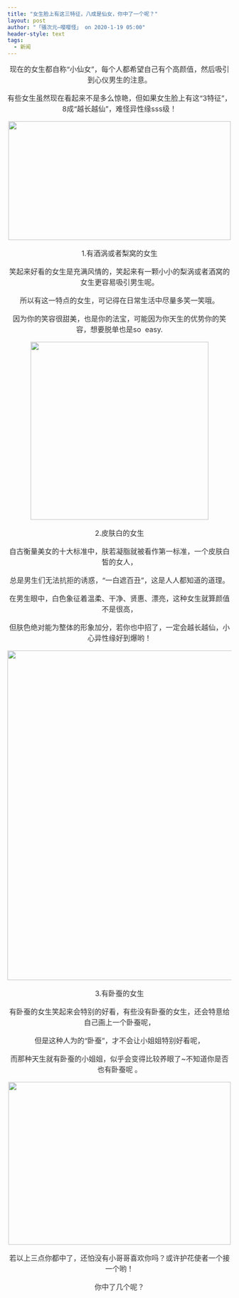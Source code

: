 ```yaml
---
title: "女生脸上有这三特征，八成是仙女，你中了一个呢？"
layout: post
author: "「骚次元—嘤嘤怪」 on 2020-1-19 05:00"
header-style: text
tags:
  - 新闻
---
```


<head></head>
<body>
 <div align="center"> 
  <font color="#333333"><font face="&amp;quot"><font style="font-size:16px">现在的女生都自称“小仙女”，每个人都希望自己有个高颜值，然后吸引到心仪男生的注意。</font></font></font> 
 </div>
 <br> 
 <div align="center"> 
  <font color="#333333"><font face="&amp;quot"><font style="font-size:16px">有些女生虽然现在看起来不是多么惊艳，但如果女生脸上有这“3特征”，8成“越长越仙”，难怪异性缘sss级！</font></font></font> 
 </div>
 <br> 
 <div align="center"> 
  <img width="500" height="267" src="https://p0.ssl.qhimgs4.com/t0131caa03bd2a467d4.jpg"> 
 </div>
 <br> 
 <div align="center"> 
  <font color="#333333"><font face="&amp;quot"><font style="font-size:16px">1.有酒涡或者梨窝的女生</font></font></font> 
 </div>
 <br> 
 <div align="center"> 
  <font color="#333333"><font face="&amp;quot"><font style="font-size:16px">笑起来好看的女生是充满风情的，笑起来有一颗小小的梨涡或者酒窝的女生更容易吸引男生呢。</font></font></font> 
 </div>
 <br> 
 <div align="center"> 
  <font color="#333333"><font face="&amp;quot"><font style="font-size:16px">所以有这一特点的女生，可记得在日常生活中尽量多笑一笑哦。</font></font></font> 
 </div>
 <br> 
 <div align="center"> 
  <font color="#333333"><font face="&amp;quot"><font style="font-size:16px">因为你的笑容很甜美，也是你的法宝，可能因为你天生的优势你的笑容，想要脱单也是so&nbsp;&nbsp;easy.</font></font></font> 
 </div>
 <br> 
 <div align="center"> 
  <img width="400" height="400" src="https://p0.ssl.qhimgs4.com/t01010fcc44bc06fe15.jpg"> 
 </div>
 <br> 
 <div align="center"> 
  <font color="#333333"><font face="&amp;quot"><font style="font-size:16px">2.皮肤白的女生</font></font></font> 
 </div>
 <br> 
 <div align="center"> 
  <font color="#333333"><font face="&amp;quot"><font style="font-size:16px">自古衡量美女的十大标准中，肤若凝脂就被看作第一标准，一个皮肤白皙的女人，</font></font></font> 
 </div>
 <br> 
 <div align="center"> 
  <font color="#333333"><font face="&amp;quot"><font style="font-size:16px">总是男生们无法抗拒的诱惑，“一白遮百丑”，这是人人都知道的道理。</font></font></font> 
 </div>
 <br> 
 <div align="center"> 
  <font color="#333333"><font face="&amp;quot"><font style="font-size:16px">在男生眼中，白色象征着温柔、干净、贤惠、漂亮，这种女生就算颜值不是很高，</font></font></font> 
 </div>
 <br> 
 <div align="center"> 
  <font color="#333333"><font face="&amp;quot"><font style="font-size:16px">但肤色绝对能为整体的形象加分，若你也中招了，一定会越长越仙，小心异性缘好到爆哟！</font></font></font> 
 </div>
 <br> 
 <div align="center"> 
  <img width="640" height="741" src="https://p0.ssl.qhimgs4.com/t014a63b6acb70e193f.jpg"> 
 </div>
 <br> 
 <div align="center"> 
  <font color="#333333"><font face="&amp;quot"><font style="font-size:16px">3.有卧蚕的女生</font></font></font> 
 </div>
 <br> 
 <div align="center"> 
  <font color="#333333"><font face="&amp;quot"><font style="font-size:16px">有卧蚕的女生笑起来会特别的好看，有些没有卧蚕的女生，还会特意给自己画上一个卧蚕呢，</font></font></font> 
 </div>
 <br> 
 <div align="center"> 
  <font color="#333333"><font face="&amp;quot"><font style="font-size:16px">但是这种人为的“卧蚕”，才不会让小姐姐特别好看呢，</font></font></font> 
 </div>
 <br> 
 <div align="center"> 
  <font color="#333333"><font face="&amp;quot"><font style="font-size:16px">而那种天生就有卧蚕的小姐姐，似乎会变得比较养眼了~不知道你是否也有卧蚕呢</font></font></font> 
  <font color="#333333"><font face="&amp;quot"><font style="font-size:16px">。</font></font></font> 
 </div>
 <br> 
 <div align="center"> 
  <img width="500" height="366" src="https://p0.ssl.qhimgs4.com/t013111107af73e4b58.jpg"> 
 </div>
 <br> 
 <div align="center"> 
  <font color="#333333"><font face="&amp;quot"><font style="font-size:16px">若以上三点你都中了，还怕没有小哥哥喜欢你吗？或许护花使者一个接一个哟！</font></font></font> 
 </div>
 <br> 
 <div align="center"> 
  <font color="#333333"><font face="&amp;quot"><font style="font-size:16px">你中了几个呢？</font></font></font> 
 </div>
 <br> 
 <div align="center"> 
  <font color="#333333"><font face="&amp;quot"><font style="font-size:16px"><br> </font></font></font> 
 </div>
 <br> 
 <br> 
 <br> 
 <br>
</body>


